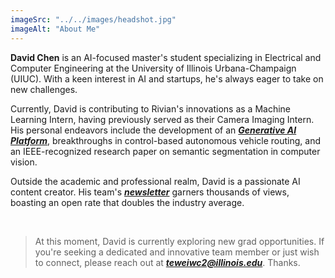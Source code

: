 ```yaml
---
imageSrc: "../../images/headshot.jpg"
imageAlt: "About Me"
---
```

**David Chen** is an AI-focused master's student specializing in Electrical and Computer Engineering at the University of Illinois Urbana-Champaign (UIUC). With a keen interest in AI and startups, he's always eager to take on new challenges.

Currently, David is contributing to Rivian's innovations as a Machine Learning Intern, having previously served as their Camera Imaging Intern. His personal endeavors include the development of an _**[Generative AI Platform](https://www.promptseed.ai)**_, breakthroughs in control-based autonomous vehicle routing, and an IEEE-recognized research paper on semantic segmentation in computer vision.

Outside the academic and professional realm, David is a passionate AI content creator. His team's _**[newsletter](https://theaiespresso.substack.com/)**_ garners thousands of views, boasting an open rate that doubles the industry average.

​
> At this moment, David is currently exploring new grad opportunities. If you're seeking a dedicated and innovative team member or just wish to connect, please reach out at _**teweiwc2@illinois.edu**_. Thanks. 